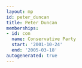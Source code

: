 ```yaml
---
layout: mp
id: peter_duncan
title: Peter Duncan
memberships:
- id: con
  name: Conservative Party
  start: '2001-10-24'
  end: '2005-03-18'
autogenerated: true
---
```

